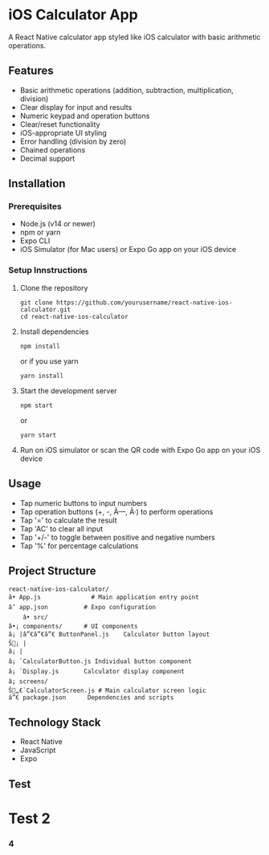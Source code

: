 # iOS Calculator App

A React Native calculator app styled like iOS calculator with basic arithmetic operations.

## Features

- Basic arithmetic operations (addition, subtraction, multiplication, division)
- Clear display for input and results
- Numeric keypad and operation buttons
- Clear/reset functionality
- iOS-appropriate UI styling
- Error handling (division by zero)
- Chained operations
- Decimal support

## Installation

### Prerequisites

- Node.js (v14 or newer)
- npm or yarn
- Expo CLI
- iOS Simulator (for Mac users) or Expo Go app on your iOS device

### Setup Innstructions

1. Clone the repository
   ```
   git clone https://github.com/yourusername/react-native-ios-calculator.git
   cd react-native-ios-calculator
   ```

2. Install dependencies
   ```
   npm install
   ```
   or if you use yarn
   ```
   yarn install
   ```

3. Start the development server
   ```
   npm start
   ```
   or
   ```
   yarn start
   ```

4. Run on iOS simulator or scan the QR code with Expo Go app on your iOS device

## Usage

- Tap numeric buttons to input numbers
- Tap operation buttons (+, -, Ã—, Ã·) to perform operations
- Tap '=' to calculate the result
- Tap 'AC' to clear all input
- Tap '+/-' to toggle between positive and negative numbers
- Tap '%' for percentage calculations

## Project Structure

```
react-native-ios-calculator/
â• App.js              # Main application entry point
â‘ app.json          # Expo configuration
	â• src/
â•¡ components/      # UI components
â¡ |â”€â”€â”€ ButtonPanel.js    Calculator button layout
Š¡ |
â¡ |
â¡ `CalculatorButton.js Individual button component
â¡ `Display.js       Calculator display component
â¡ screens/
Š„€`CalculatorScreen.js # Main calculator screen logic
â”€ package.json      Dependencies and scripts
```

## Technology Stack

- React Native
- JavaScript
- Expo

## Test
# Test 2
### 4
